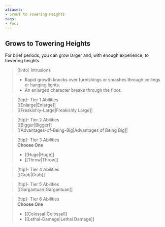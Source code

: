```yaml
---
aliases:
- Grows to Towering Heights
tags:
- Foci
---
```


  
## Grows to Towering Heights  
For brief periods, you can grow larger and, with enough experience, to towering heights.  

>[!info] Intrusions  
>- Rapid growth knocks over furnishings or smashes through ceilings or hanging lights.  
>- An enlarged character breaks through the floor.  


>[!tip]- Tier 1 Abilities  
> [[Enlarge|Enlarge]]  
> [[Freakishly-Large|Freakishly Large]]  


>[!tip]- Tier 2 Abilities  
> [[Bigger|Bigger]]  
> [[Advantages-of-Being-Big|Advantages of Being Big]]  


>[!tip]- Tier 3 Abilities  
> **Choose One**  
>- [[Huge|Huge]]  
>- [[Throw|Throw]]  


>[!tip]- Tier 4 Abilities  
> [[Grab|Grab]]  


>[!tip]- Tier 5 Abilities  
> [[Gargantuan|Gargantuan]]  


>[!tip]- Tier 6 Abilities  
> **Choose One**  
>- [[Colossal|Colossal]]  
>- [[Lethal-Damage|Lethal Damage]]